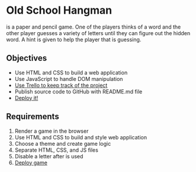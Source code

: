 # Old School Hangman
is a paper and pencil game.  One of the players thinks of a word and the other player guesses a variety of letters until they can figure out the hidden word.  A hint is given to help the player that is guessing.

## Objectives
  * Use HTML and CSS to build a web application
  * Use JavaScript to handle DOM manipulation
  * [Use Trello to keep track of the project](https://trello.com/b/98wKzSLe/old-school-hangman)
  * Publish source code to GitHub with README.md file
  * [Deploy it!](git@github.com:health4zoe/hangman_game.git)

## Requirements
1. Render a game in the browser
2. Use HTML and CSS to build and style web application
3. Choose a theme and create game logic
4. Separate HTML, CSS, and JS files
5. Disable a letter after is used
6. [Deploy game](git@github.com:health4zoe/hangman_game.git)
